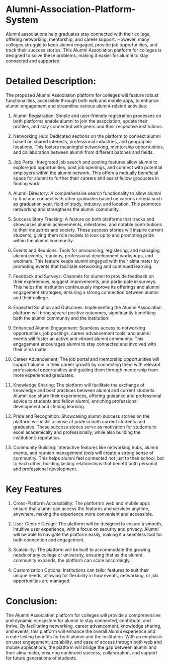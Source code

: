 # Alumni-Association-Platform-System

Alumni associations help graduates stay connected with their college, offering networking, mentorship, and career support. However, many colleges struggle to keep alumni engaged, provide job opportunities, and track their success stories. This Alumni Association platform for colleges is designed to solve these problems, making it easier for alumni to stay connected and supported.

# Detailed Description:
The proposed Alumni Association platform for colleges will feature robust functionalities, accessible through both web and mobile apps, to enhance alumni engagement and streamline various alumni-related activities:

1. Alumni Registration:
Simple and user-friendly registration processes on both platforms enable alumni to join the association, update their profiles, and stay connected with peers and their respective institutions.

2. Networking Hub:
Dedicated sections on the platform to connect alumni based on shared interests, professional industries, and geographic locations. This fosters meaningful networking, mentorship opportunities, and collaboration between alumni from different batches and fields.

3. Job Portal:
Integrated job search and posting features allow alumni to explore job opportunities, post job openings, and connect with potential employers within the alumni network. This offers a mutually beneficial space for alumni to further their careers and assist fellow graduates in finding work.

4. Alumni Directory:
A comprehensive search functionality to allow alumni to find and connect with other graduates based on various criteria such as graduation year, field of study, industry, and location. This promotes networking and strengthens the alumni community.

5. Success Story Tracking:
A feature on both platforms that tracks and showcases alumni achievements, milestones, and notable contributions to their industries and society. These success stories will inspire current students, giving them role models to look up to and promoting pride within the alumni community.

6. Events and Reunions:
Tools for announcing, registering, and managing alumni events, reunions, professional development workshops, and webinars. This feature keeps alumni engaged with their alma mater by promoting events that facilitate networking and continued learning.

7. Feedback and Surveys:
Channels for alumni to provide feedback on their experiences, suggest improvements, and participate in surveys. This helps the institution continuously improve its offerings and alumni engagement strategies, ensuring a strong connection between alumni and their college.

8. Expected Solution and Outcomes:
Implementing the Alumni Association platform will bring several positive outcomes, significantly benefiting both the alumni community and the institution:

9. Enhanced Alumni Engagement:
Seamless access to networking opportunities, job postings, career advancement tools, and alumni events will foster an active and vibrant alumni community. This engagement encourages alumni to stay connected and involved with their alma mater.

10. Career Advancement:
The job portal and mentorship opportunities will support alumni in their career growth by connecting them with relevant professional opportunities and guiding them through mentorship from more experienced graduates.

11. Knowledge Sharing:
The platform will facilitate the exchange of knowledge and best practices between alumni and current students. Alumni can share their experiences, offering guidance and professional advice to students and fellow alumni, enriching professional development and lifelong learning.

12. Pride and Recognition:
Showcasing alumni success stories on the platform will instill a sense of pride in both current students and graduates. These success stories serve as motivation for students to excel academically and professionally, while also building the institution’s reputation.

13. Community Building:
Interactive features like networking hubs, alumni events, and reunion management tools will create a strong sense of community. This helps alumni feel connected not just to their school, but to each other, building lasting relationships 
that benefit both personal and professional development.

# Key Features

1. Cross-Platform Accessibility: 
The platform’s web and mobile apps ensure that alumni can access the features and services anytime, anywhere, making the experience more convenient and accessible.

2. User-Centric Design:
The platform will be designed to ensure a smooth, intuitive user experience, with a focus on security and privacy. Alumni will be able to navigate the platform easily, making it a seamless tool for both connection and engagement.

3. Scalability:
The platform will be built to accommodate the growing needs of any college or university, ensuring that as the alumni community expands, the platform can scale accordingly.

4. Customization Options:
Institutions can tailor features to suit their unique needs, allowing for flexibility in how events, networking, or job opportunities are managed.

# Conclusion:
The Alumni Association platform for colleges will provide a comprehensive and dynamic ecosystem for alumni to stay connected, contribute, and thrive. By facilitating networking, career advancement, knowledge sharing, and events, this platform will enhance the overall alumni experience and create lasting benefits for both alumni and the institution.
With an emphasis on user engagement, scalability, and ease of access through both web and mobile applications, the platform will bridge the gap between alumni and their alma mater, ensuring continued success, collaboration, and support for future generations of students.
